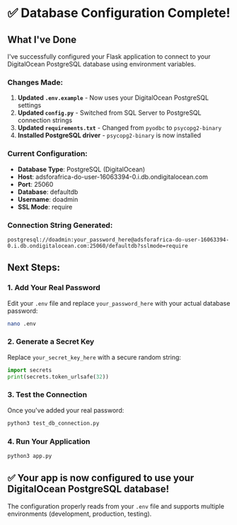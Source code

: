 # ✅ Database Configuration Complete!

## What I've Done

I've successfully configured your Flask application to connect to your DigitalOcean PostgreSQL database using environment variables.

### Changes Made:

1. **Updated `.env.example`** - Now uses your DigitalOcean PostgreSQL settings
2. **Updated `config.py`** - Switched from SQL Server to PostgreSQL connection strings
3. **Updated `requirements.txt`** - Changed from `pyodbc` to `psycopg2-binary`
4. **Installed PostgreSQL driver** - `psycopg2-binary` is now installed

### Current Configuration:

- **Database Type**: PostgreSQL (DigitalOcean)
- **Host**: adsforafrica-do-user-16063394-0.i.db.ondigitalocean.com
- **Port**: 25060
- **Database**: defaultdb
- **Username**: doadmin
- **SSL Mode**: require

### Connection String Generated:
```
postgresql://doadmin:your_password_here@adsforafrica-do-user-16063394-0.i.db.ondigitalocean.com:25060/defaultdb?sslmode=require
```

## Next Steps:

### 1. Add Your Real Password
Edit your `.env` file and replace `your_password_here` with your actual database password:

```bash
nano .env
```

### 2. Generate a Secret Key
Replace `your_secret_key_here` with a secure random string:

```python
import secrets
print(secrets.token_urlsafe(32))
```

### 3. Test the Connection
Once you've added your real password:

```bash
python3 test_db_connection.py
```

### 4. Run Your Application
```bash
python3 app.py
```

## ✅ Your app is now configured to use your DigitalOcean PostgreSQL database!

The configuration properly reads from your `.env` file and supports multiple environments (development, production, testing).
